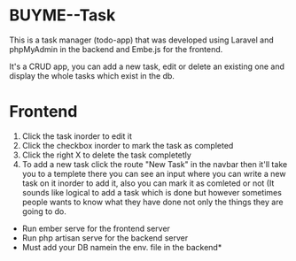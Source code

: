 # BUYME--Task

This is a task manager (todo-app) that was developed using Laravel and phpMyAdmin in the backend and Embe.js for the frontend.

It's a CRUD app, you can add a new task, edit or delete an existing one and display the whole tasks which exist in the db.

# Frontend
1. Click the task inorder to edit it
2. Click the checkbox inorder to mark the task as completed
3. Click the right X to delete the task completetly
4. To add a new task click the route "New Task" in the navbar then it'll take you to a templete there you can see an input where you can write a new task on it inorder to add it, also you can mark it as comleted or not (It sounds like logical to add a task which is done but however sometimes people wants to know what they have done not only the things they are going to do.


* Run ember serve for the frontend server
* Run php artisan serve for the backend server
 * Must add your DB namein the env. file in the backend*

